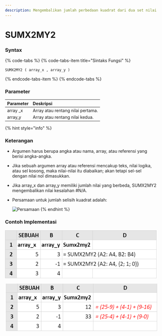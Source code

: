 ```yaml
---
description: Mengembalikan jumlah perbedaan kuadrat dari dua set nilai yang disediakan.
---
```


# SUMX2MY2

### Syntax

{% code-tabs %}
{% code-tabs-item title="Sintaks Fungsi" %}
```text
SUMX2MY2 ( array_x , array_y )
```
{% endcode-tabs-item %}
{% endcode-tabs %}

### Parameter

| Parameter | Deskripsi |
| :--- | :--- |
| array \_x | Array atau rentang nilai pertama. |
| array\_y | Array atau rentang nilai kedua. |

{% hint style="info" %}


### Keterangan

* Argumen harus berupa angka atau nama, array, atau referensi yang berisi angka-angka.
* Jika sebuah argumen array atau referensi mencakup teks, nilai logika, atau sel kosong, maka nilai-nilai itu diabaikan; akan tetapi sel-sel dengan nilai nol dimasukkan.
* Jika array\_x dan array\_y memiliki jumlah nilai yang berbeda, SUMX2MY2 mengembalikan nilai kesalahan \#N/A.
* Persamaan untuk jumlah selisih kuadrat adalah:

  ![Persamaan](https://support.content.office.net/id-id/media/9b81a807-b9a5-4ca7-aad1-0f94dc418208.gif)
{% endhint %}

### Contoh Implementasi

![Rumus](../.gitbook/assets/screenshot-187.png)

![Hasil](../.gitbook/assets/screenshot-186.png)

